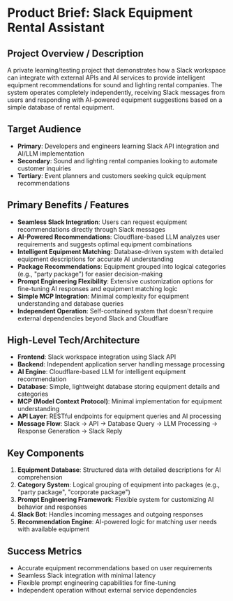 # Product Brief: Slack Equipment Rental Assistant

## Project Overview / Description
A private learning/testing project that demonstrates how a Slack workspace can integrate with external APIs and AI services to provide intelligent equipment recommendations for sound and lighting rental companies. The system operates completely independently, receiving Slack messages from users and responding with AI-powered equipment suggestions based on a simple database of rental equipment.

## Target Audience
- **Primary**: Developers and engineers learning Slack API integration and AI/LLM implementation
- **Secondary**: Sound and lighting rental companies looking to automate customer inquiries
- **Tertiary**: Event planners and customers seeking quick equipment recommendations

## Primary Benefits / Features
- **Seamless Slack Integration**: Users can request equipment recommendations directly through Slack messages
- **AI-Powered Recommendations**: Cloudflare-based LLM analyzes user requirements and suggests optimal equipment combinations
- **Intelligent Equipment Matching**: Database-driven system with detailed equipment descriptions for accurate AI understanding
- **Package Recommendations**: Equipment grouped into logical categories (e.g., "party package") for easier decision-making
- **Prompt Engineering Flexibility**: Extensive customization options for fine-tuning AI responses and equipment matching logic
- **Simple MCP Integration**: Minimal complexity for equipment understanding and database queries
- **Independent Operation**: Self-contained system that doesn't require external dependencies beyond Slack and Cloudflare

## High-Level Tech/Architecture
- **Frontend**: Slack workspace integration using Slack API
- **Backend**: Independent application server handling message processing
- **AI Engine**: Cloudflare-based LLM for intelligent equipment recommendation
- **Database**: Simple, lightweight database storing equipment details and categories
- **MCP (Model Context Protocol)**: Minimal implementation for equipment understanding
- **API Layer**: RESTful endpoints for equipment queries and AI processing
- **Message Flow**: Slack → API → Database Query → LLM Processing → Response Generation → Slack Reply

## Key Components
1. **Equipment Database**: Structured data with detailed descriptions for AI comprehension
2. **Category System**: Logical grouping of equipment into packages (e.g., "party package", "corporate package")
3. **Prompt Engineering Framework**: Flexible system for customizing AI behavior and responses
4. **Slack Bot**: Handles incoming messages and outgoing responses
5. **Recommendation Engine**: AI-powered logic for matching user needs with available equipment

## Success Metrics
- Accurate equipment recommendations based on user requirements
- Seamless Slack integration with minimal latency
- Flexible prompt engineering capabilities for fine-tuning
- Independent operation without external service dependencies
